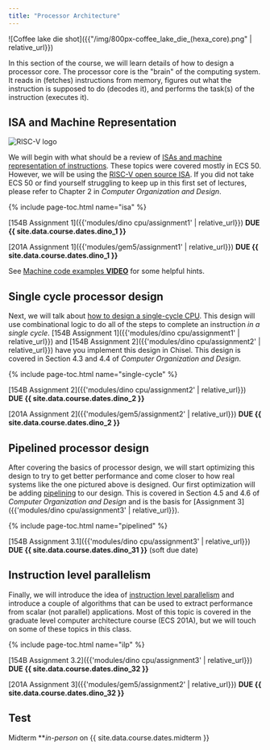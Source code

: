 ```yaml
---
title: "Processor Architecture"
---
```


![Coffee lake die shot]({{"/img/800px-coffee_lake_die_(hexa_core).png" | relative_url}})

In this section of the course, we will learn details of how to design a processor core.
The processor core is the "brain" of the computing system.
It reads in (fetches) instructions from memory, figures out what the instruction is supposed to do (decodes it), and performs the task(s) of the instruction (executes it).

## ISA and Machine Representation

![RISC-V logo](https://content.riscv.org/wp-content/uploads/2018/09/riscv-logo.png)

We will begin with what should be a review of [ISAs and machine representation of instructions](../isa/).
These topics were covered mostly in ECS 50.
However, we will be using the [RISC-V open source ISA](https://riscv.org/).
If you did not take ECS 50 or find yourself struggling to keep up in this first set of lectures, please refer to Chapter 2 in *Computer Organization and Design*.

{% include page-toc.html name="isa" %}

[154B Assignment 1]({{'modules/dino cpu/assignment1' | relative_url}}) **DUE {{ site.data.course.dates.dino_1 }}**

[201A Assignment 1]({{'modules/gem5/assignment1' | relative_url}}) **DUE {{ site.data.course.dates.dino_1 }}**

See [Machine code examples **VIDEO**](../isa/#machine-code-examples-video) for some helpful hints.

## Single cycle processor design

Next, we will talk about [how to design a single-cycle CPU](../single-cycle/).
This design will use combinational logic to do all of the steps to complete an instruction *in a single cycle*.
[154B Assignment 1]({{'modules/dino cpu/assignment1' | relative_url}}) and [154B Assignment 2]({{'modules/dino cpu/assignment2' | relative_url}}) have you implement this design in Chisel.
This design is covered in Section 4.3 and 4.4 of *Computer Organization and Design*.

{% include page-toc.html name="single-cycle" %}

[154B Assignment 2]({{'modules/dino cpu/assignment2' | relative_url}}) **DUE {{ site.data.course.dates.dino_2 }}**

[201A Assignment 2]({{'modules/gem5/assignment2' | relative_url}}) **DUE {{ site.data.course.dates.dino_2 }}**

## Pipelined processor design

After covering the basics of processor design, we will start optimizing this design to try to get better performance and come closer to how real systems like the one pictured above is designed.
Our first optimization will be adding [pipelining](../pipelined/) to our design.
This is covered in Section 4.5 and 4.6 of *Computer Organization and Design* and is the basis for [Assignment 3]({{'modules/dino cpu/assignment3' | relative_url}}).

{% include page-toc.html name="pipelined" %}

[154B Assignment 3.1]({{'modules/dino cpu/assignment3' | relative_url}}) **DUE {{ site.data.course.dates.dino_31 }}** (soft due date)

## Instruction level parallelism

Finally, we will introduce the idea of [instruction level parallelism](../ilp/) and introduce a couple of algorithms that can be used to extract performance from scalar (not parallel) applications.
Most of this topic is covered in the graduate level computer architecture course (ECS 201A), but we will touch on some of these topics in this class.

{% include page-toc.html name="ilp" %}

[154B Assignment 3.2]({{'modules/dino cpu/assignment3' | relative_url}}) **DUE {{ site.data.course.dates.dino_32 }}** 

[201A Assignment 3]({{'modules/gem5/assignment2' | relative_url}}) **DUE {{ site.data.course.dates.dino_32 }}**

## Test

Midterm ***in-person* on {{ site.data.course.dates.midterm }}
